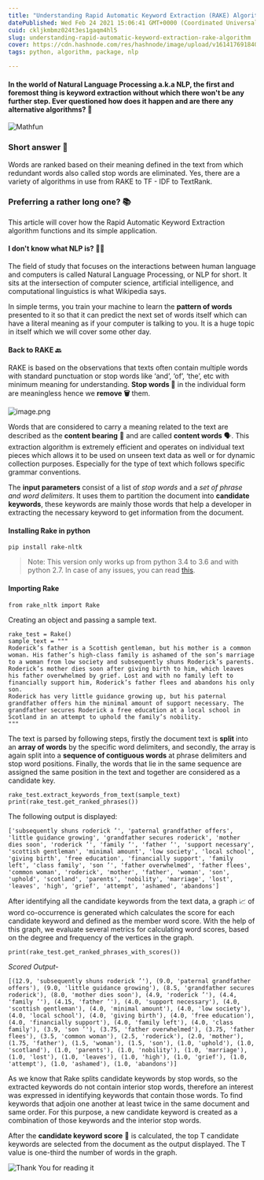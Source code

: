 ```yaml
---
title: "Understanding Rapid Automatic Keyword Extraction (RAKE) Algorithm."
datePublished: Wed Feb 24 2021 15:06:41 GMT+0000 (Coordinated Universal Time)
cuid: ckljkmbmz024t3es1gaqm4hl5
slug: understanding-rapid-automatic-keyword-extraction-rake-algorithm
cover: https://cdn.hashnode.com/res/hashnode/image/upload/v1614176918401/YERKIsSDp.jpeg
tags: python, algorithm, package, nlp

---
```


#### In the world of Natural Language Processing a.k.a NLP, the first and foremost thing is keyword extraction without which there won't be any further step. Ever questioned how does it happen and are there any alternative algorithms? 🤔

![Mathfun](https://media.giphy.com/media/McPHZWaKkFImC6ODE5/giphy.gif)

### Short answer 📖
Words are ranked based on their meaning defined in the text from which redundant words also called stop words are eliminated. Yes, there are a variety of algorithms in use from RAKE to TF - IDF to TextRank.

### Preferring a rather long one? 📚

This article will cover how the Rapid Automatic Keyword Extraction algorithm functions and its simple application.


#### I don't know what NLP is? 🤷‍♂️ 

The field of study that focuses on the interactions between human language and computers is called Natural Language Processing, or NLP for short. It sits at the intersection of computer science, artificial intelligence, and computational linguistics is what Wikipedia says.

In simple terms, you train your machine to learn the **pattern of words** presented to it so that it can predict the next set of words itself which can have a literal meaning as if your computer is talking to you. It is a huge topic in itself which we will cover some other day.


#### Back to RAKE 🔙

RAKE is based on the observations that texts often contain multiple words with standard punctuation or stop words like ‘and’, ‘of’, ‘the’, etc with minimum meaning for understanding. **Stop words 🛑** in the individual form are meaningless hence we **remove 🗑** them. 

![image.png](https://cdn.hashnode.com/res/hashnode/image/upload/v1614177002044/LFnUrfJnE.png)


Words that are considered to carry a meaning related to the text are described as the **content bearing** 🐻 and are called **content words** 🗣. This extraction algorithm is extremely efficient and operates on individual text pieces which allows it to be used on unseen text data as well or for dynamic collection purposes. Especially for the type of text which follows specific grammar conventions.

The **input parameters** consist of a list of *stop words* and a *set of phrase and word delimiters*. It uses them to partition the document into **candidate keywords**, these keywords are mainly those words that help a developer in extracting the necessary keyword to get information from the document.

#### Installing Rake in python

```
pip install rake-nltk
```

> Note: This version only works up from python 3.4 to 3.6 and with python 2.7. In case of any issues, you can read [this](https://github.com/csurfer/rake-nltk).

#### Importing Rake

```
from rake_nltk import Rake
```

Creating an object and passing a sample text.

```
rake_test = Rake()
sample_text = """
Roderick’s father is a Scottish gentleman, but his mother is a common woman. His father’s high-class family is ashamed of the son’s marriage to a woman from low society and subsequently shuns Roderick’s parents. 
Roderick’s mother dies soon after giving birth to him, which leaves his father overwhelmed by grief. Lost and with no family left to financially support him, Roderick’s father flees and abandons his only son.
Roderick has very little guidance growing up, but his paternal grandfather offers him the minimal amount of support necessary. The grandfather secures Roderick a free education at a local school in Scotland in an attempt to uphold the family’s nobility.
"""
```

The text is parsed by following steps, firstly the document text is **split** into an **array of words** by the specific word delimiters, and secondly, the array is again split into a **sequence of contiguous words** at phrase delimiters and stop word positions. Finally, the words that lie in the same sequence are assigned the same position in the text and together are considered as a candidate key.

```
rake_test.extract_keywords_from_text(sample_text)
print(rake_test.get_ranked_phrases())
```

The following output is displayed:
```
['subsequently shuns roderick ’', 'paternal grandfather offers', 'little guidance growing', 'grandfather secures roderick', 'mother dies soon', 'roderick ’', 'family ’', 'father ’', 'support necessary', 'scottish gentleman', 'minimal amount', 'low society', 'local school', 'giving birth', 'free education', 'financially support', 'family left', 'class family', 'son ’', 'father overwhelmed', 'father flees', 'common woman', 'roderick', 'mother', 'father', 'woman', 'son', 'uphold', 'scotland', 'parents', 'nobility', 'marriage', 'lost', 'leaves', 'high', 'grief', 'attempt', 'ashamed', 'abandons']
```

After identifying all the candidate keywords from the text data, a graph 📈 of word co-occurrence is generated which calculates the score for each candidate keyword and defined as the member word score. With the help of this graph, we evaluate several metrics for calculating word scores, based on the degree and frequency of the vertices in the graph.

```
print(rake_test.get_ranked_phrases_with_scores())
```

*Scored Output*- 
```
[(12.9, 'subsequently shuns roderick ’'), (9.0, 'paternal grandfather offers'), (9.0, 'little guidance growing'), (8.5, 'grandfather secures roderick'), (8.0, 'mother dies soon'), (4.9, 'roderick ’'), (4.4, 'family ’'), (4.15, 'father ’'), (4.0, 'support necessary'), (4.0, 'scottish gentleman'), (4.0, 'minimal amount'), (4.0, 'low society'), (4.0, 'local school'), (4.0, 'giving birth'), (4.0, 'free education'), (4.0, 'financially support'), (4.0, 'family left'), (4.0, 'class family'), (3.9, 'son ’'), (3.75, 'father overwhelmed'), (3.75, 'father flees'), (3.5, 'common woman'), (2.5, 'roderick'), (2.0, 'mother'), (1.75, 'father'), (1.5, 'woman'), (1.5, 'son'), (1.0, 'uphold'), (1.0, 'scotland'), (1.0, 'parents'), (1.0, 'nobility'), (1.0, 'marriage'), (1.0, 'lost'), (1.0, 'leaves'), (1.0, 'high'), (1.0, 'grief'), (1.0, 'attempt'), (1.0, 'ashamed'), (1.0, 'abandons')]
```

As we know that Rake splits candidate keywords by stop words, so the extracted keywords do not contain interior stop words, therefore an interest was expressed in identifying keywords that contain those words. To find keywords that adjoin one another at least twice in the same document and same order. For this purpose, a new candidate keyword is created as a combination of those keywords and the interior stop words. 

After the **candidate keyword score** 💯 is calculated, the top T candidate keywords are selected from the document as the output displayed. The T value is one-third the number of words in the graph.

![Thank You for reading it](https://media.giphy.com/media/xUPOqo6E1XvWXwlCyQ/giphy.gif)






